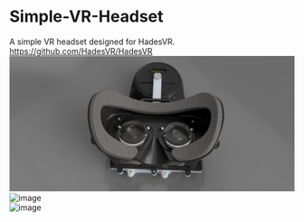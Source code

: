 # Simple-VR-Headset
A simple VR headset designed for HadesVR.  
https://github.com/HadesVR/HadesVR  
![image](https://github.com/Anrannarl/Simple-VR-Headset/blob/main/Docs/IMG/Headset.png?raw=true)  
![image](https://github.com/Anrannarl/Simple-VR-Headset/blob/main/Docs/IMG/Front.JPG?raw=true)  
![image](https://github.com/Anrannarl/Simple-VR-Headset/blob/main/Docs/IMG/Back.JPG?raw=true)  
